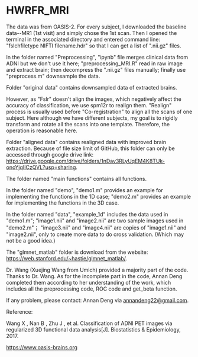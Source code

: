 # HWRFR_MRI

The data was from OASIS-2.
For every subject, I downloaded the baseline data--MR1 (1st visit) and simply chose the 1st scan. Then I opened the terminal in the associated directory and entered command line:
"fslchfiletype NIFTI filename.hdr" so that I can get a list of ".nii.gz" files. 

In the folder named "Preprocessing", "ipynb" file merges clinical data from ADNI but we don't use it here; "preprocessing_MRI.R" read in raw image and extract brain; then decompress the ".nii.gz" files manually; finally use "preprocess.m" downsample the data.

Folder "original data" contains downsampled data of extracted brains.

However, as "Fslr" doesn't align the images, which negatively affect the accuracy of classification, we use spm12r to realign them. "Realign" process is usually used before "Co-registration" to align all the scans of one subject. Here although we have different subjects, my goal is to rigidly transform and rotate all the scans into one template. Therefore, the operation is reasonable here.

Folder "aligned data" contains realigned data with improved brain extraction.
Because of file size limit of GitHub, this folder can only be accessed through google drive link:
https://drive.google.com/drive/folders/1nDav3RLyUqEM4K8TUk-onoYjqIICzQVL?usp=sharing.

The folder named "main functions" contains all functions.

In the folder named "demo", "demo1.m" provides an example for implementing the functions in the 1D case; "demo2.m" provides an example for implementing the functions in the 3D case.

In the folder named "data", "example_1d" includes the data used in "demo1.m"; "image1.nii" and "image2.nii" are two sample images used in "demo2.m"； "image3.nii" and "image4.nii" are copies of "image1.nii" and "image2.nii", only to create more data to do cross validation. (Which may not be a good idea.)

The "glmnet_matlab" folder is download from the website: https://web.stanford.edu/~hastie/glmnet_matlab/.


Dr. Wang (Xuejing Wang from Umich) provided a majority part of the code. Thanks to Dr. Wang. As for the incomplete part in the code, Annan Deng completed them according to her understanding of the work, which includes all the preprocessing code, ROC code and get_beta function.

If any problem, please contact: Annan Deng via annandeng22@gmail.com.

Reference: 

Wang X , Nan B , Zhu J , et al. Classification of ADNI PET images via regularized 3D functional data analysis[J]. Biostatistics & Epidemiology, 2017.

https://www.oasis-brains.org
